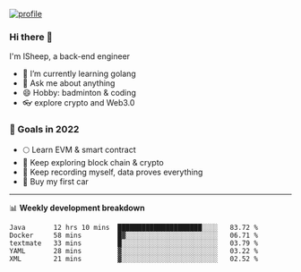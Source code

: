 [![profile](http://img.codelin.xyz/hello-im-isheep.svg)](https://www.calligrapher.ai/)

### Hi there 🐏

I'm ISheep, a back-end engineer

- 🔭 I’m currently learning golang
- 💬 Ask me about anything
- 😄 Hobby: badminton & coding
- 👓 explore crypto and Web3.0

### 🚀 Goals in 2022
+ 🌕 Learn EVM & smart contract
+ 🤔 Keep exploring block chain & crypto
+ 🐏 Keep recording myself, data proves everything
+ 🚗 Buy my first car

-------

📊 **Weekly development breakdown**
<!--START_SECTION:waka-->
```text
Java       12 hrs 10 mins  █████████████████████░░░░   83.72 % 
Docker     58 mins         █▓░░░░░░░░░░░░░░░░░░░░░░░   06.71 % 
textmate   33 mins         █░░░░░░░░░░░░░░░░░░░░░░░░   03.79 % 
YAML       28 mins         ▓░░░░░░░░░░░░░░░░░░░░░░░░   03.22 % 
XML        21 mins         ▓░░░░░░░░░░░░░░░░░░░░░░░░   02.52 % 
```
<!--END_SECTION:waka-->
